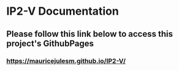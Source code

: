 # IP2-V Documentation

## Please follow this link below to access this project's GithubPages

### https://mauricejulesm.github.io/IP2-V/

